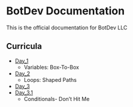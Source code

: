 # BotDev Documentation

This is the official documentation for BotDev LLC

## Curricula

- [Day_1](https://github.com/BotDevLLC/BotDevCurriculum/blob/master/Curriculum/Week_3/Day_1/Programming%20-%20Variables.md)
    -  Variables: Box-To-Box
- [Day_2](https://github.com/BotDevLLC/BotDevCurriculum/blob/master/Curriculum/Week_3/Day_2/Programming_Loops_Shaped_Paths.md)
    - Loops: Shaped Paths
- [Day_3](https://github.com/BotDevLLC/BotDevCurriculum/blob/master/Curriculum/Week_3/Day_3/Ultrasonic%20Sensor/UltraSonic_WorkSheet.md)
- [Day_3.1](https://github.com/BotDevLLC/BotDevCurriculum/blob/master/Curriculum/Week_3/Day_3/Ultrasonic%20Sensor/Ultrasonic_Sensor_Solution.md)
    - Conditionals- Don’t Hit Me

